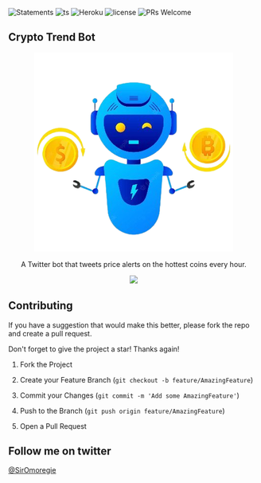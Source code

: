  
![Statements](https://img.shields.io/badge/Test%20Coverage-93.33%25-brightgreen.svg?style=flat) ![ts](https://badgen.net/badge/-/TypeScript/blue?icon=typescript&label) ![Heroku](https://heroku-badge.herokuapp.com/?app=heroku-badge) ![license](https://img.shields.io/github/license/marvelefe/cryptotrendbot?color=blue&style=plastic) ![PRs Welcome](https://img.shields.io/badge/PRs-welcome-brightgreen.svg?style=flat-square)


 
<!-- ABOUT THE PROJECT -->

## Crypto Trend Bot 
   
  
<p align="center">
  <img src="https://github.com/marvelefe/cryptotrendbot/blob/main/bot.png?raw=true" />
</p> 

<p align="center"> 
A Twitter bot that tweets price alerts on the hottest coins every hour. 
</p>  
  

  
<p align="center"> 
<a href="https://twitter.com/cryptotrendbot" target="_blank"> 
  <img src="https://img.shields.io/twitter/url/https/twitter.com/cloudposse.svg?style=?style=for-the-badge&logo=twitter&label=Follow%20%40cryptotrendbot" height="50" />
  </a> 
</p>  


<!-- CONTRIBUTING -->

## Contributing

 If you have a suggestion that would make this better, please fork the repo and create a pull request.  

Don't forget to give the project a star! Thanks again!

  

1. Fork the Project

2. Create your Feature Branch (`git checkout -b feature/AmazingFeature`)

3. Commit your Changes (`git commit -m 'Add some AmazingFeature'`)

4. Push to the Branch (`git push origin feature/AmazingFeature`)

5. Open a Pull Request

   

  
  
  

  

## Follow me on twitter  

[@SirOmoregie](https://twitter.com/SirOmoregie) 
   
  
   
   
